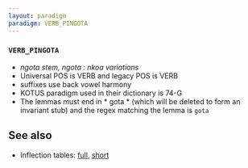 ```yaml
---
layout: paradigm
paradigm: VERB_PINGOTA
---
```

### ` VERB_PINGOTA `

* _ngota stem, ngota : nkoa variations_
* Universal POS is VERB and legacy POS is VERB
* suffixes use back vowel harmony
* KOTUS paradigm used in their dictionary is 74-G
* The lemmas must end in * gota * (which will be deleted to form an invariant stub) and the regex matching the lemma is ` gota `

## See also

* Inflection tables: [full](gen/P/pingota.html), [short](gen/P/pingota_wikt.html)

